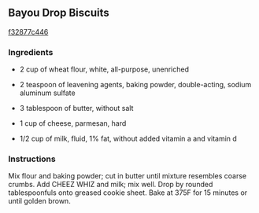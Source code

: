 ## Bayou Drop Biscuits

[f32877c446](http://www.kraftrecipes.com/recipes/bayou-drop-biscuits-51304.aspx)

### Ingredients

 - 2 cup of wheat flour, white, all-purpose, unenriched

 - 2 teaspoon of leavening agents, baking powder, double-acting, sodium aluminum sulfate

 - 3 tablespoon of butter, without salt

 - 1 cup of cheese, parmesan, hard

 - 1/2 cup of milk, fluid, 1% fat, without added vitamin a and vitamin d

### Instructions

Mix flour and baking powder; cut in butter until mixture resembles coarse crumbs. Add CHEEZ WHIZ and milk; mix well. Drop by rounded tablespoonfuls onto greased cookie sheet. Bake at 375F for 15 minutes or until golden brown.